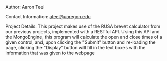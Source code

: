 Author: Aaron Teel

Contact Information: ateel@uoregon.edu

Project Details: This project makes use of the RUSA brevet calculator from our previous projects, implemented with a RESTful API. Using this API and the MongoEngine, this program will calculate the open and close times of a given control, and, upon clicking the "Submit" button and re-loading the page, clicking the "Display" button will fill in the text boxes with the information that was given to the webpage  
